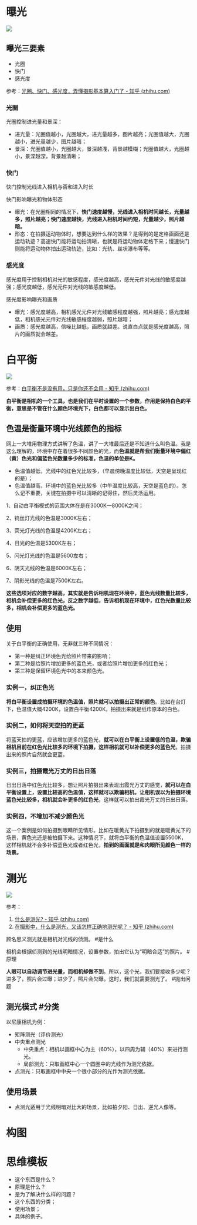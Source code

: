 # 曝光

![](./images/曝光三要素.jpg)

## 曝光三要素

- 光圈
- 快门
- 感光度

参考：[光圈、快门、感光度，弄懂摄影基本算入门了 - 知乎 (zhihu.com)](https://zhuanlan.zhihu.com/p/134166476)

### 光圈

光圈控制进光量和景深：
- 进光量：光圈值越小，光圈越大，进光量越多，图片越亮；光圈值越大，光圈越小，进光量越少，图片越暗；
- 景深：光圈值越小，光圈越大，景深越浅，背景越模糊；光圈值越大，光圈越小，景深越深，背景越清晰；

### 快门

快门控制光线进入相机与否和进入时长

快门影响曝光和物体形态
- 曝光：在光圈相同的情况下，**快门速度越慢，光线进入相机时间越长，光量越多，照片越亮；快门速度越快，光线进入相机时间约短，光量越少，照片越暗。**
- 形态：在拍摄运动物体时，想要达到什么样的效果？是得到的是定格画面还是运动轨迹？高速快门能将运动拍清晰，也就是将运动物体定格下来；慢速快门则能将运动物体拍出运动轨迹，比如：光轨、丝状瀑布等等。

### 感光度

感光度用于控制相机对光的敏感程度，感光度越高，感光元件对光线的敏感度越强；感光度越低，感光元件对光线的敏感度越低。

感光度影响曝光和画质
- 曝光：感光度越高，相机感光元件对光线敏感程度越强，照片越亮；感光度越低，相机感光元件对光线敏感程度越弱，照片越暗；
- 画质：感光度越高，信噪比越低，画质就越差。说直白点就是感光度越高，照片的画质就会越差。

# 白平衡

![](./images/白平衡.png)

参考：[白平衡不是没有用，只是你还不会用 - 知乎 (zhihu.com)](https://zhuanlan.zhihu.com/p/102357752)

**白平衡是相机的一个工具，也是我们在平时设置的一个参数，作用是保持白色的平衡，意思是不管在什么颜色环境光下，白色都可以显示出白色。**

## 色温是衡量环境中光线颜色的指标

网上一大堆用物理方式讲解了色温，讲了一大堆最后还是不知道什么叫色温。我是这么理解的，环境中存在着很多不同颜色的光，而**色温就是帮我们衡量环境中偏红（黄）色光和偏蓝色光数量多少的标准，色温的单位是K。**

- 色温值越低，光线中的红色光比较多，（早晨傍晚温度比较低，天空是呈现红的是）；
- 色温值越高，环境中的蓝色光比较多（中午温度比较高，天空是蓝色的）。怎么记不重要，关键在拍摄中可以清晰的记得住，然后灵活运用。

1、自动白平衡模式的范围大体在是在3000K—8000K之间；

2、钨丝灯光线的色温是3000K左右；

3、荧光灯光线的色温是4200K左右；

4、日光的色温是5300K左右；

5、闪光灯光线的色温是5600左右；

6、阴天光线的色温是6000K左右；

7、阴影光线的色温是7500K左右。

**这些选项对应的数字越高，其实就是告诉相机现在环境中，蓝色光线数量比较多，相机会补偿更多的红色光，反之数字越低，告诉相机现在环境中，红色光数量比较多，相机会补偿更多的蓝色光。**

## 使用

关于白平衡的正确使用，无非就三种不同情况：

- 第一种是纠正环境色光给照片带来的影响；
- 第二种是给照片增加更多的蓝色光，或者给照片增加更多的红色光；
- 第三种是保留环境色光中的本来颜色光。

### 实例一，纠正色光

**将白平衡设置成拍摄环境的色温值，照片就可以拍摄出正常的颜色**。比如在台灯下，色温值大概4200K，设置白平衡4200K，拍摄出来就是纸巾原本的白色。

### 实例二，如何将天空拍的更蓝

将蓝天拍的更蓝，应该增加更多的蓝色光，**就可以在白平衡上设置低的色温，欺骗相机目前在红色光比较多的环境下拍摄，这样相机就可以补偿更多的蓝色光**，拍摄出来的照片自然就会更蓝。

### 实例三，拍摄霞光万丈的日出日落

日出日落中红色光比较多，想让照片拍摄出来表现出霞光万丈的感觉，**就可以在白平衡设置上，设置比较高的色温值，这样就可以欺骗相机，让相机误以为拍摄环境蓝色光比较多，相机就会补更多的红色光**，这样就可以拍出霞光万丈的日出日落。

### 实例四，不增加不减少颜色光

这一个案例是如何拍摄到眼睛所见情形。比如在暖黄光下拍摄到的就是暖黄光下的场景，黄色光还是被拍摄下来。这种情况下，就将白平衡的色温值设置5500K，这样相机就不会多补偿蓝色光或者红色光，**拍到的画面就是和肉眼所见颜色一样的场景。**

# 测光

![](./images/测光.jpg)

参考：
1. [什么是测光? - 知乎 (zhihu.com)](https://zhuanlan.zhihu.com/p/30787064)
2. [在摄影中，什么是测光，又该怎样正确地测光呢？ - 知乎 (zhihu.com)](https://www.zhihu.com/question/24290985/answer/27514071)

顾名思义测光就是相机对光线的侦测。 #是什么

相机会根据侦测到的光线明暗情况，设置参数，拍出它认为“明暗合适”的照片。 #原理

**人眼可以自动调节进光量，而相机却做不到**。所以，这个光，我们要接收多少呢？进多了，照片会过曝；进少了，照片会欠曝。这时，我们就需要测光了。 #抛出问题

## 测光模式 #分类

以尼康相机为例：
- 矩阵测光（评价测光）
- 中央重点测光
	- 中央重点：相机以画框中心为主（60%），以四周为辅（40%）来进行测光。
	- 局部测光：只取画框中心一个圆圈中的光线作为测光依据。
- 点测光：只取画框中中央一个很小部分的光作为测光依据。

## 使用场景

- 点测光适用于光线明暗对比大的场景，比如拍夕阳、日出、逆光人像等。

# 构图

# 思维模板

- 这个东西是什么？
- 原理是什么？
- 是为了解决什么样的问题？
- 这个东西的分类；
- 使用场景；
- 具体的例子。